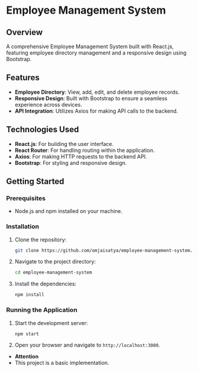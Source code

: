 # Employee Management System

## Overview

A comprehensive Employee Management System built with React.js, featuring employee directory management and a responsive design using Bootstrap.

## Features

- **Employee Directory**: View, add, edit, and delete employee records.
- **Responsive Design**: Built with Bootstrap to ensure a seamless experience across devices.
- **API Integration**: Utilizes Axios for making API calls to the backend.

## Technologies Used

- **React.js**: For building the user interface.
- **React Router**: For handling routing within the application.
- **Axios**: For making HTTP requests to the backend API.
- **Bootstrap**: For styling and responsive design.

## Getting Started

### Prerequisites

- Node.js and npm installed on your machine.

### Installation

1. Clone the repository:
   ```sh
   git clone https://github.com/omjaisatya/employee-management-system.git
   ```
2. Navigate to the project directory:
   ```sh
   cd employee-management-system
   ```
3. Install the dependencies:
   ```sh
   npm install
   ```

### Running the Application

1. Start the development server:
   ```sh
   npm start
   ```
2. Open your browser and navigate to `http://localhost:3000`.

- **Attention**
- This project is a basic implementation.
